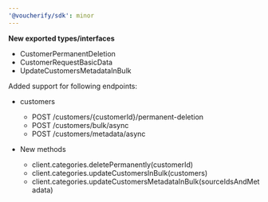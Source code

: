 ```yaml
---
'@voucherify/sdk': minor
---
```


**New exported types/interfaces**
- CustomerPermanentDeletion
- CustomerRequestBasicData
- UpdateCustomersMetadataInBulk

Added support for following endpoints:

- customers
  - POST /customers/{customerId}/permanent-deletion
  - POST /customers/bulk/async
  - POST /customers/metadata/async

- New methods
  - client.categories.deletePermanently(customerId)
  - client.categories.updateCustomersInBulk(customers)
  - client.categories.updateCustomersMetadataInBulk(sourceIdsAndMetadata)
